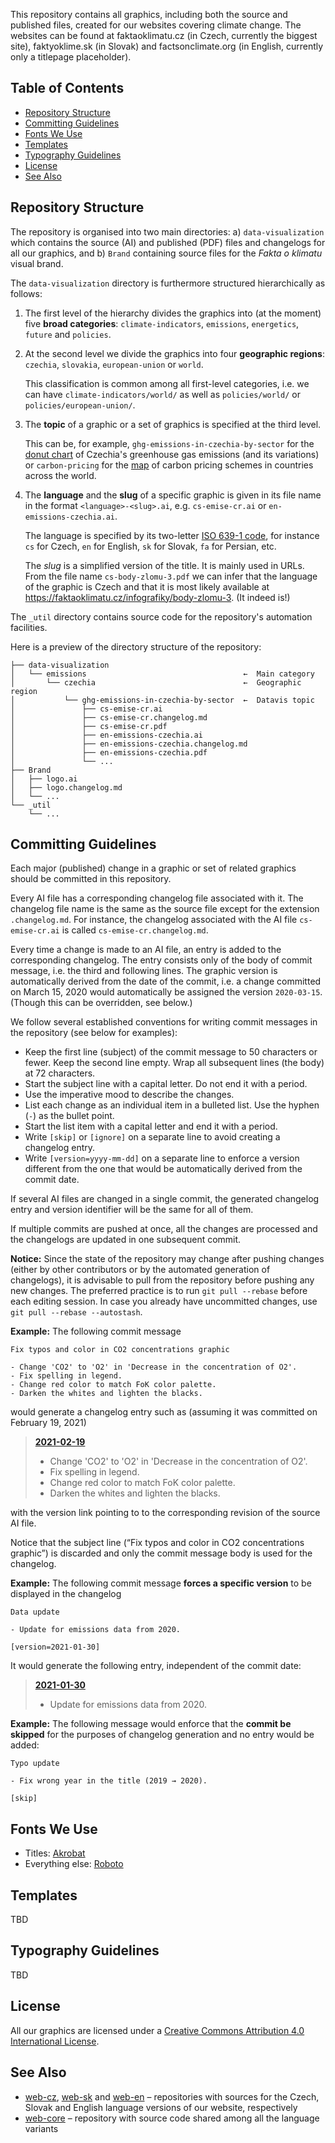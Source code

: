 This repository contains all graphics, including both the source and published files, created for our websites covering climate change. The websites can be found at faktaoklimatu.cz (in Czech, currently the biggest site), faktyoklime.sk (in Slovak) and factsonclimate.org (in English, currently only a titlepage placeholder).

## Table of Contents

* [Repository Structure](#repository-structure)
* [Committing Guidelines](#committing-guidelines)
* [Fonts We Use](#fonts-we-use)
* [Templates](#templates)
* [Typography Guidelines](#typography-guidelines)
* [License](#license)
* [See Also](#see-also)

## Repository Structure

The repository is organised into two main directories: a) `data-visualization` which contains the source (AI) and published (PDF) files and changelogs for all our graphics, and b) `Brand` containing source files for the _Fakta o klimatu_ visual brand.

The `data-visualization` directory is furthermore structured hierarchically as follows:

1.  The first level of the hierarchy divides the graphics into (at the moment) five **broad categories**: `climate-indicators`, `emissions`, `energetics`, `future` and `policies`.
2.  At the second level we divide the graphics into four **geographic regions**: `czechia`, `slovakia`, `european-union` or `world`.

    This classification is common among all first-level categories, i.e. we can have `climate-indicators/world/` as well as `policies/world/` or `policies/european-union/`.
3.  The **topic** of a graphic or a set of graphics is specified at the third level.

    This can be, for example, `ghg-emissions-in-czechia-by-sector` for the [donut chart](https://faktaoklimatu.cz/infografiky/emise-cr-detail) of Czechia's greenhouse gas emissions (and its variations) or `carbon-pricing` for the [map](https://faktaoklimatu.cz/infografiky/zpoplatneni-emisi-svet) of carbon pricing schemes in countries across the world.
4.  The **language** and the **slug** of a specific graphic is given in its file name in the format `<language>-<slug>.ai`, e.g. `cs-emise-cr.ai` or `en-emissions-czechia.ai`.

    The language is specified by its two-letter [ISO 639-1 code](https://en.wikipedia.org/wiki/List_of_ISO_639-1_codes), for instance `cs` for Czech, `en` for English, `sk` for Slovak, `fa` for Persian, etc.

    The _slug_ is a simplified version of the title. It is mainly used in URLs. From the file name `cs-body-zlomu-3.pdf` we can infer that the language of the graphic is Czech and that it is most likely available at <https://faktaoklimatu.cz/infografiky/body-zlomu-3>. (It indeed is!)

The `_util` directory contains source code for the repository's automation facilities.

Here is a preview of the directory structure of the repository:

    ├── data-visualization
    │   └── emissions                                   ←  Main category
    │       └── czechia                                 ←  Geographic region
    │           └── ghg-emissions-in-czechia-by-sector  ←  Datavis topic
    │               ├── cs-emise-cr.ai
    │               ├── cs-emise-cr.changelog.md
    │               ├── cs-emise-cr.pdf
    │               ├── en-emissions-czechia.ai
    │               ├── en-emissions-czechia.changelog.md
    │               ├── en-emissions-czechia.pdf
    │               └── ...
    ├── Brand
    │   ├── logo.ai
    │   ├── logo.changelog.md
    │   └── ...
    └── _util
        └── ...

## Committing Guidelines

Each major (published) change in a graphic or set of related graphics should be committed in this repository.

Every AI file has a corresponding changelog file associated with it. The changelog file name is the same as the source file except for the extension `.changelog.md`. For instance, the changelog associated with the AI file `cs-emise-cr.ai` is called `cs-emise-cr.changelog.md`.

Every time a change is made to an AI file, an entry is added to the corresponding changelog. The entry consists only of the body of commit message, i.e. the third and following lines. The graphic version is automatically derived from the date of the commit, i.e. a change committed on March 15, 2020 would automatically be assigned the version `2020-03-15`. (Though this can be overridden, see below.)

We follow several established conventions for writing commit messages in the repository (see below for examples):

* Keep the first line (subject) of the commit message to 50 characters or fewer. Keep the second line empty. Wrap all subsequent lines (the body) at 72 characters.
* Start the subject line with a capital letter. Do not end it with a period.
* Use the imperative mood to describe the changes.
* List each change as an individual item in a bulleted list. Use the hyphen (`-`) as the bullet point.
* Start the list item with a capital letter and end it with a period.
* Write `[skip]` or `[ignore]` on a separate line to avoid creating a changelog entry.
* Write `[version=yyyy-mm-dd]` on a separate line to enforce a version different from the one that would be automatically derived from the commit date.

If several AI files are changed in a single commit, the generated changelog entry and version identifier will be the same for all of them.

If multiple commits are pushed at once, all the changes are processed and the changelogs are updated in one subsequent commit.

**Notice:** Since the state of the repository may change after pushing changes (either by other contributors or by the automated generation of changelogs), it is advisable to pull from the repository before pushing any new changes. The preferred practice is to run `git pull --rebase` before each editing session. In case you already have uncommitted changes, use `git pull --rebase --autostash`.

**Example:** The following commit message

    Fix typos and color in CO2 concentrations graphic

    - Change 'CO2' to 'O2' in 'Decrease in the concentration of O2'.
    - Fix spelling in legend.
    - Change red color to match FoK color palette.
    - Darken the whites and lighten the blacks.

would generate a changelog entry such as (assuming it was committed on February 19, 2021)

>   [**2021-02-19**](#)
>
>   - Change 'CO2' to 'O2' in 'Decrease in the concentration of O2'.
>   - Fix spelling in legend.
>   - Change red color to match FoK color palette.
>   - Darken the whites and lighten the blacks.

with the version link pointing to to the corresponding revision of the source AI file.

Notice that the subject line (“Fix typos and color in CO2 concentrations graphic”) is discarded and only the commit message body is used for the changelog.

**Example:** The following commit message **forces a specific version** to be displayed in the changelog

    Data update

    - Update for emissions data from 2020.

    [version=2021-01-30]

It would generate the following entry, independent of the commit date:

>   [**2021-01-30**](#)
>
>   - Update for emissions data from 2020.

**Example:** The following message would enforce that the **commit be skipped** for the purposes of changelog generation and no entry would be added:

    Typo update

    - Fix wrong year in the title (2019 → 2020).

    [skip]

## Fonts We Use

- Titles: [Akrobat](https://www.fontfabric.com/fonts/akrobat/)
- Everything else: [Roboto](https://fonts.google.com/specimen/Roboto)

## Templates

TBD

## Typography Guidelines

TBD

## License

All our graphics are licensed under a [Creative Commons Attribution 4.0 International License](https://creativecommons.org/licenses/by/4.0/).

## See Also

* [web-cz](https://github.com/faktaoklimatu/web-cz), [web-sk](https://github.com/faktaoklimatu/web-sk) and [web-en](https://github.com/faktaoklimatu/web-en) – repositories with sources for the Czech, Slovak and English language versions of our website, respectively
* [web-core](https://github.com/faktaoklimatu/web-core) – repository with source code shared among all the language variants
